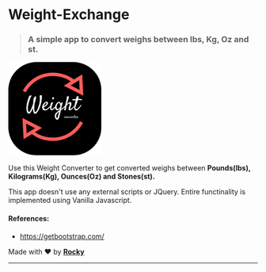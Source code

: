 # Weight-Exchange

> ### A simple app to convert weighs between lbs, Kg, Oz and st.

![Weatherman](favicon.png)

Use this Weight Converter to get converted weighs between **Pounds(lbs), Kilograms(Kg), Ounces(Oz) and Stones(st).**

This app doesn't use any external scripts or JQuery. Entire functinality is implemented using Vanilla Javascript.

#### References:

* https://getbootstrap.com/

Made with ️❤︎ by **[Rocky](https://rocky93.github.io/ "Abhijeet Saxena")**

---
